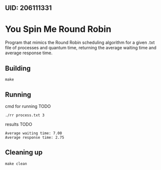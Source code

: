 ## UID: 206111331

# You Spin Me Round Robin

Program that mimics the Round Robin scheduling algorithm for a given .txt file of processes and quantum time, returning the average waiting time and average response time.

## Building

```shell
make
```

## Running

cmd for running TODO
```shell
./rr process.txt 3
```

results TODO
```shell
Average waiting time: 7.00
Average response time: 2.75

```

## Cleaning up

```shell
make clean
```
